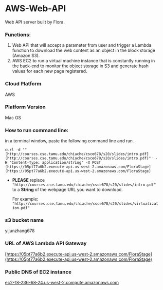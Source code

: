 # AWS-Web-API
Web API server built by Flora.

### Functions:
1. Web API that will accept a parameter from user and trigger a Lambda function to download the web content as an object in the block storage (Amazon S3). 
2. AWS EC2 to run a virtual machine instance that is constantly running in the back-end to monitor the object storage in S3 and generate hash values for each new page registered.

### Cloud Platform

AWS

### Platform Version

 Mac OS

### How to run command line:

in a terminal window, paste the following command line and run.

    curl -d '"[http://courses.cse.tamu.edu/chiache/csce678/s20/slides/intro.pdf](http://courses.cse.tamu.edu/chiache/csce678/s20/slides/intro.pdf)"' -H "Content-Type: application/string" -X POST [https://05pt77a6b2.execute-api.us-west-2.amazonaws.com/FloraStage](https://05pt77a6b2.execute-api.us-west-2.amazonaws.com/FloraStage)

- **PLEASE** replace `"http://courses.cse.tamu.edu/chiache/csce678/s20/slides/intro.pdf"` to a **String** of the webpage URL you want to download.

    For example: `"http://courses.cse.tamu.edu/chiache/csce678/s20/slides/virtualization.pdf"`

### s3 bucket name

yijunzhang678

### URL of AWS Lambda API Gateway

[https://05pt77a6b2.execute-api.us-west-2.amazonaws.com/FloraStage](https://05pt77a6b2.execute-api.us-west-2.amazonaws.com/FloraStage)

### Public DNS of EC2 instance

[ec2-18-236-68-24.us-west-2.compute.amazonaws.com](http://ec2-18-236-68-24.us-west-2.compute.amazonaws.com/)
